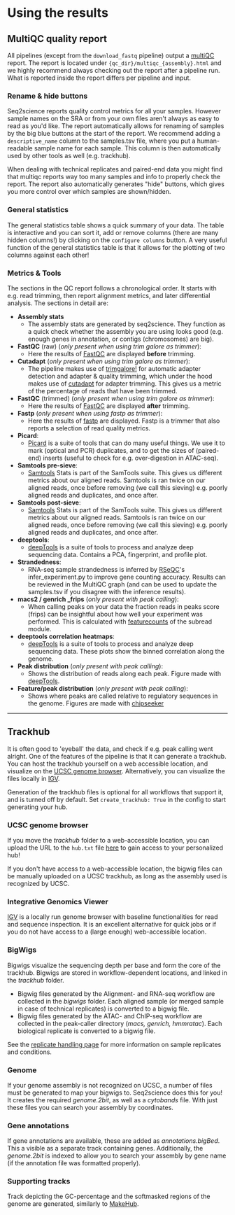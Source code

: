# Using the results
## MultiQC quality report
All pipelines (except from the `download_fastq` pipeline) output a [multiQC](https://multiqc.info/) report. The report is located under `{qc_dir}/multiqc_{assembly}.html` and we highly recommend always checking out the report after a pipeline run. What is reported inside the report differs per pipeline and input.

### Rename & hide buttons
Seq2science reports quality control metrics for all your samples. However sample names on the SRA or from your own files aren't always as easy to read as you'd like. The report automatically allows for renaming of samples by the big blue buttons at the start of the report. We recommend adding a `descriptive_name` column to the samples.tsv file, where you put a human-readable sample name for each sample. This column is then automatically used by other tools as well (e.g. trackhub). 

When dealing with technical replicates and paired-end data you might find that multiqc reports way too many samples and info to properly check the report. The report also automatically generates "hide" buttons, which gives you more control over which samples are shown/hidden.   

### General statistics
The general statistics table shows a quick summary of your data. The table is interactive and you can sort it, add or remove columns (there are many hidden columns!) by clicking on the `configure columns` button. A very useful function of the general statistics table is that it allows for the plotting of two columns against each other! 

### Metrics & Tools

The sections in the QC report follows a chronological order. It starts with e.g. read trimming, then report alignment metrics, and later differential analysis. The sections in detail are:

* **Assembly stats**
  * The assembly stats are generated by seq2science. They function as a quick check whether the assembly you are using looks good (e.g. enough genes in annotation, or contigs (chromosomes) are big).
* **FastQC** (raw) (*only present when using trim galore as trimmer*):
  * Here the results of [FastQC](https://www.bioinformatics.babraham.ac.uk/projects/fastqc/) are displayed **before** trimming.
* **Cutadapt** (*only present when using trim galore as trimmer*):
  * The pipeline makes use of [trimgalore!](https://www.bioinformatics.babraham.ac.uk/projects/trim_galore/) for automatic adapter detection and adapter & quality trimming, which under the hood makes use of [cutadapt](https://cutadapt.readthedocs.io/en/stable/) for adapter trimming. This gives us a metric of the percentage of reads that have been trimmed.
* **FastQC** (trimmed) (*only present when using trim galore as trimmer*):
  * Here the results of [FastQC](https://www.bioinformatics.babraham.ac.uk/projects/fastqc/) are displayed **after** trimming.
* **Fastp** (*only present when using fastp as trimmer*):
  * Here the results of [fastp](https://doi.org/10.1093/bioinformatics/bty560) are displayed. Fastp is a trimmer that also reports a selection of read quality metrics.
* **Picard**:
  * [Picard](https://broadinstitute.github.io/picard/) is a suite of tools that can do many useful things. We use it to mark (optical and PCR) duplicates, and to get the sizes of (paired-end) inserts (useful to check for e.g. over-digestion in ATAC-seq).
* **Samtools pre-sieve**:
  * [Samtools](http://www.htslib.org/doc/samtools-1.6.html) Stats is part of the SamTools suite. This gives us different metrics about our aligned reads. Samtools is ran twice on our aligned reads, once before removing (we call this sieving) e.g. poorly aligned reads and duplicates, and once after. 
* **Samtools post-sieve**:
  * [Samtools](http://www.htslib.org/doc/samtools-1.6.html) Stats is part of the SamTools suite. This gives us different metrics about our aligned reads. Samtools is ran twice on our aligned reads, once before removing (we call this sieving) e.g. poorly aligned reads and duplicates, and once after. 
* **deeptools**:
  * [deepTools](https://deeptools.readthedocs.io/en/develop/) is a suite of tools to process and analyze deep sequencing data. Contains a PCA, fingerprint, and profile plot.
* **Strandedness**:
  * RNA-seq sample strandedness is inferred by [RSeQC](http://rseqc.sourceforge.net/)'s infer_experiment.py to improve gene counting accuracy. Results can be reviewed in the MultiQC graph (and can be used to update the samples.tsv if you disagree with the inference results).
* **macs2 / genrich _frips** (*only present with peak calling*):
  * When calling peaks on your data the fraction reads in peaks score (frips) can be insightful about how well your experiment was performed. This is calculated with [featurecounts](http://subread.sourceforge.net/) of the subread module.
* **deeptools correlation heatmaps**:
  * [deepTools](https://deeptools.readthedocs.io/en/develop/) is a suite of tools to process and analyze deep sequencing data. These plots show the binned correlation along the genome.
* **Peak distribution** (*only present with peak calling*):
  * Shows the distribution of reads along each peak. Figure made with [deepTools](https://deeptools.readthedocs.io/en/develop/).
* **Feature/peak distribution** (*only present with peak calling*):
  * Shows where peaks are called relative to regulatory sequences in the genome. Figures are made with [chipseeker](https://doi.org/10.1093/bioinformatics/btv145)


***
## Trackhub
It is often good to 'eyeball' the data, and check if e.g. peak calling went alright.
One of the features of the pipeline is that it can generate a trackhub.
You can host the trackhub yourself on a web accessible location, and visualize on the [UCSC genome browser](https://genome.ucsc.edu/cgi-bin/hgHubConnect).
Alternatively, you can visualize the files locally in [IGV](https://software.broadinstitute.org/software/igv/).

Generation of the trackhub files is optional for all workflows that support it, and is turned off by default.
Set `create_trackhub: True` in the config to start generating your hub.

### UCSC genome browser
If you move the *trackhub* folder to a web-accessible location, you can upload the URL to the `hub.txt` file [here](https://genome-euro.ucsc.edu/cgi-bin/hgHubConnect#unlistedHubs) to gain access to your personalized hub!

If you don't have access to a web-accessible location, the bigwig files can be manually uploaded on a UCSC trackhub, as long as the assembly used is recognized by UCSC. 

### Integrative Genomics Viewer
[IGV](https://software.broadinstitute.org/software/igv/) is a locally run genome browser with baseline functionalities for read and sequence inspection.
It is an excellent alternative for quick jobs or if you do not have access to a (large enough) web-accessible location.

### BigWigs
Bigwigs visualize the sequencing depth per base and form the core of the trackhub. Bigwigs are stored in workflow-dependent locations, and linked in the *trackhub* folder.
- Bigwig files generated by the Alignment- and RNA-seq workflow are collected in the *bigwigs* folder. Each aligned sample (or merged sample in case of technical replicates) is converted to a bigwig file.
- Bigwig files generated by the ATAC- and ChIP-seq workflow are collected in the peak-caller directory (*macs, genrich, hmmratac*). Each biological replicate is converted to a bigwig file.

See the [replicate handling page](./workflows/atac_seq.html#technical-replicates) for more information on sample replicates and conditions.

### Genome
If your genome assembly is not recognized on UCSC, a number of files must be generated to map your bigwigs to.
Seq2science does this for you!
It creates the required *genome.2bit*, as well as a *cytobands* file.
With just these files you can search your assembly by coordinates.

### Gene annotations
If gene annotations are available, these are added as *annotations.bigBed*.
This a visible as a separate track containing genes.
Additionally, the *genome.2bit* is indexed to allow you to search your assembly by gene name (if the annotation file was formatted properly).

### Supporting tracks
Track depicting the GC-percentage and the softmasked regions of the genome are generated, similarly to [MakeHub](https://github.com/Gaius-Augustus/MakeHub).
